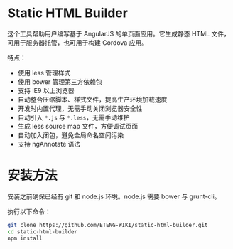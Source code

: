 Static HTML Builder
======================

这个工具帮助用户编写基于 AngularJS 的单页面应用。它生成静态 HTML 文件，可用于服务器托管，也可用于构建 Cordova 应用。

特点：

- 使用 less 管理样式
- 使用 bower 管理第三方依赖包
- 支持 IE9 以上浏览器
- 自动整合压缩脚本、样式文件，提高生产环境加载速度
- 开发时内置代理，无需手动关闭浏览器安全性
- 自动引入 `*.js` 与 `*.less`，无需手动维护
- 生成 less source map 文件，方便调试页面
- 自动加入闭包，避免全局命名空间污染
- 支持 ngAnnotate 语法

安装方法
=======================

安装之前确保已经有 git 和 node.js 环境。node.js 需要 bower 与 grunt-cli。

执行以下命令：
```bash
git clone https://github.com/ETENG-WIKI/static-html-builder.git
cd static-html-builder
npm install
```
